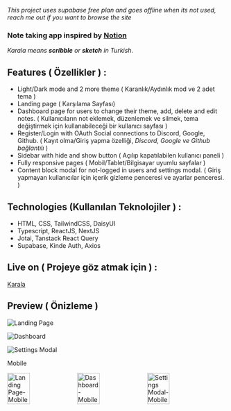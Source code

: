 *This project uses supabase free plan and goes offline when its not used, reach me out if you want to browse the site*

### Note taking app inspired by [Notion](https://www.notion.so/)

*Karala means **scribble** or **sketch** in Turkish.*


## Features ( Özellikler ) : 
- Light/Dark mode and 2 more theme ( Karanlık/Aydınlık mod ve 2 adet tema )
- Landing page ( Karşılama Sayfası)
- Dashboard page for users to change their theme, add, delete and edit notes. ( Kullanıcıların not eklemek, düzenlemek ve silmek, tema değiştirmek için kullanabileceği bir kullanıcı sayfası )
- Register/Login with OAuth Social connections to Discord, Google, Github. ( Kayıt olma/Giriş yapma özelliği, *Discord, Google ve Github bağlantılı* )
- Sidebar with hide and show button ( Açılıp kapatılabilen kullanıcı paneli )
- Fully responsive pages ( Mobil/Tablet/Bilgisayar uyumlu sayfalar )
- Content block modal for not-logged in users and settings modal. ( Giriş yapmayan kullanıcılar için içerik gizleme penceresi ve ayarlar penceresi. )

## Technologies (Kullanılan Teknolojiler ) : 
- HTML, CSS, TailwindCSS, DaisyUI 
- Typescript, ReactJS, NextJS
- Jotai, Tanstack React Query
- Supabase, Kinde Auth, Axios


## Live on ( Projeye göz atmak için ) : 
[Karala](https://karala.vercel.app/)

## Preview ( Önizleme )

![Landing Page](https://i.hizliresim.com/fqy5r4h.jpg)

![Dashboard](https://i.hizliresim.com/83fp0s7.jpg)

![Settings Modal](https://i.hizliresim.com/pqcxvyd.jpg)

Mobile
<div style="display:flex;">
<img src="https://i.hizliresim.com/fcrnswa.jpg" alt="Landing Page-Mobile" style="width:32%;">
<img src="https://i.hizliresim.com/mnbwwkc.jpg" alt="Dashboard-Mobile" style="width:32%;">
<img src="https://i.hizliresim.com/sn2skwe.jpg" alt="Settings Modal-Mobile" style="width:32%;">
</div>

